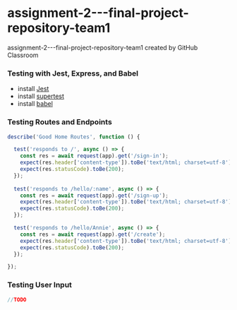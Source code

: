 # assignment-2---final-project-repository-team1
assignment-2---final-project-repository-team1 created by GitHub Classroom

### Testing with Jest, Express, and Babel ###
* install  [Jest](https://jestjs.io)
* install [supertest](https://www.npmjs.com/package/supertest)
* install [babel](https://babeljs.io)

### Testing Routes and Endpoints

```javascript
describe('Good Home Routes', function () {

  test('responds to /', async () => {
    const res = await request(app).get('/sign-in');
    expect(res.header['content-type']).toBe('text/html; charset=utf-8');
    expect(res.statusCode).toBe(200);
  });
  
  test('responds to /hello/:name', async () => {
    const res = await request(app).get('/sign-up'); 
    expect(res.header['content-type']).toBe('text/html; charset=utf-8');
    expect(res.statusCode).toBe(200);
  });

  test('responds to /hello/Annie', async () => {
    const res = await request(app).get('/create'); 
    expect(res.header['content-type']).toBe('text/html; charset=utf-8');
    expect(res.statusCode).toBe(200);
  });

});
```

### Testing User Input
```javascript
//TODO

```
